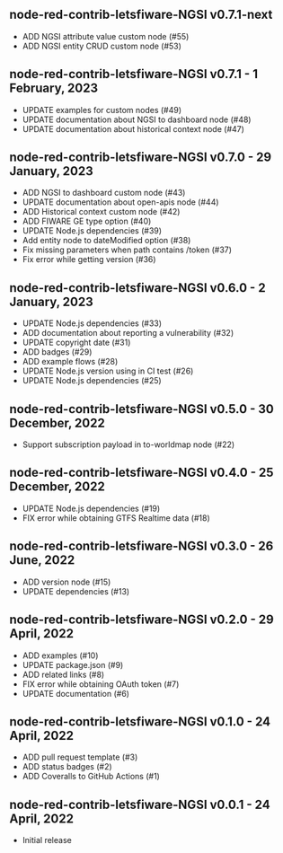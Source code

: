 ## node-red-contrib-letsfiware-NGSI v0.7.1-next

-  ADD NGSI attribute value custom node (#55)
-  ADD NGSI entity CRUD custom node (#53)

## node-red-contrib-letsfiware-NGSI v0.7.1 - 1 February, 2023

-  UPDATE examples for custom nodes (#49)
-  UPDATE documentation about NGSI to dashboard node (#48)
-  UPDATE documentation about historical context node (#47)

## node-red-contrib-letsfiware-NGSI v0.7.0 - 29 January, 2023

-  ADD NGSI to dashboard custom node (#43)
-  UPDATE documentation about open-apis node (#44)
-  ADD Historical context custom node (#42)
-  ADD FIWARE GE type option (#40)
-  UPDATE Node.js dependencies (#39)
-  Add entity node to dateModified option (#38)
-  Fix missing parameters when path contains /token (#37)
-  Fix error while getting version (#36)

## node-red-contrib-letsfiware-NGSI v0.6.0 - 2 January, 2023

-  UPDATE Node.js dependencies (#33)
-  ADD documentation about reporting a vulnerability (#32)
-  UPDATE copyright date (#31)
-  ADD badges (#29)
-  ADD example flows (#28)
-  UPDATE Node.js version using in CI test (#26)
-  UPDATE Node.js dependencies (#25)

## node-red-contrib-letsfiware-NGSI v0.5.0 - 30 December, 2022

-  Support subscription payload in to-worldmap node (#22)

## node-red-contrib-letsfiware-NGSI v0.4.0 - 25 December, 2022

-  UPDATE Node.js dependencies (#19)
-  FIX error while obtaining GTFS Realtime data (#18)

## node-red-contrib-letsfiware-NGSI v0.3.0 - 26 June, 2022

-  ADD version node (#15)
-  UPDATE dependencies (#13)

## node-red-contrib-letsfiware-NGSI v0.2.0 - 29 April, 2022

-   ADD examples (#10)
-   UPDATE package.json (#9)
-   ADD related links (#8)
-   FIX error while obtaining OAuth token (#7)
-   UPDATE documentation (#6)

## node-red-contrib-letsfiware-NGSI v0.1.0 - 24 April, 2022

-   ADD pull request template (#3)
-   ADD status badges (#2)
-   ADD Coveralls to GitHub Actions (#1)

## node-red-contrib-letsfiware-NGSI v0.0.1 - 24 April, 2022

-   Initial release
